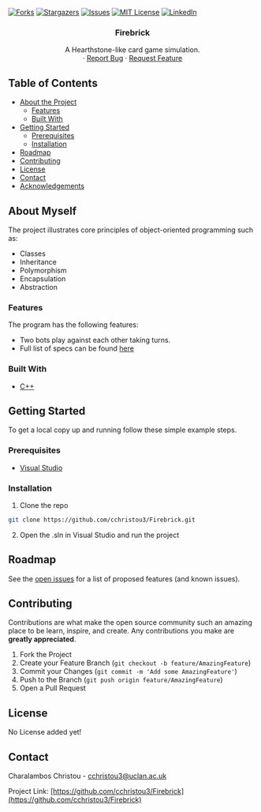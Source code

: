 <!-- PROJECT SHIELDS -->
<!--
*** I'm using markdown "reference style" links for readability.
*** Reference links are enclosed in brackets [ ] instead of parentheses ( ).
*** See the bottom of this document for the declaration of the reference variables
*** for contributors-url, forks-url, etc. This is an optional, concise syntax you may use.
*** https://www.markdownguide.org/basic-syntax/#reference-style-links
-->
[![Forks][forks-shield]][forks-url]
[![Stargazers][stars-shield]][stars-url]
[![Issues][issues-shield]][issues-url]
[![MIT License][license-shield]][license-url]
[![LinkedIn][linkedin-shield]][linkedin-url]



<!-- PROJECT LOGO -->
<p align="center">
  <h3 align="center">Firebrick</h3>

  <p align="center">
    A Hearthstone-like card game simulation.
    <br/>
    ·
    <a href="https://github.com/cchristou3/Firebrick/issues">Report Bug</a>
    ·
    <a href="https://github.com/cchristou3/Firebrick/issues">Request Feature</a>
  </p>
</p>



<!-- TABLE OF CONTENTS -->
## Table of Contents

* [About the Project](#about-the-project)
  * [Features](#features)
  * [Built With](#built-with)
* [Getting Started](#getting-started)
  * [Prerequisites](#prerequisites)
  * [Installation](#installation)
* [Roadmap](#roadmap)
* [Contributing](#contributing)
* [License](#license)
* [Contact](#contact)
* [Acknowledgements](#acknowledgements)



<!-- ABOUT THE PROJECT -->
## About Myself

The project illustrates core principles of object-oriented programming such as:
* Classes
* Inheritance
* Polymorphism
* Encapsulation
* Abstraction

### Features
The program has the following features:
* Two bots play against each other taking turns.
* Full list of specs can be found [here](https://github.com/cchristou3/Firebrick/blob/master/CO2402%20Assignment%202019-2020.doc)


### Built With
* [C++](https://www.cplusplus.com/reference/)

<!-- GETTING STARTED -->
## Getting Started
To get a local copy up and running follow these simple example steps.

### Prerequisites

* [Visual Studio](https://visualstudio.microsoft.com/)

### Installation

1. Clone the repo
```sh
git clone https://github.com/cchristou3/Firebrick.git
```
2. Open the .sln in Visual Studio and run the project



<!-- ROADMAP -->
## Roadmap

See the [open issues](https://github.com/cchristou3/Firebrick/issues) for a list of proposed features (and known issues).



<!-- CONTRIBUTING -->
## Contributing

Contributions are what make the open source community such an amazing place to be learn, inspire, and create. Any contributions you make are **greatly appreciated**.

1. Fork the Project
2. Create your Feature Branch (`git checkout -b feature/AmazingFeature`)
3. Commit your Changes (`git commit -m 'Add some AmazingFeature'`)
4. Push to the Branch (`git push origin feature/AmazingFeature`)
5. Open a Pull Request



<!-- LICENSE -->
## License

No License added yet!
<!-- Distributed under the MIT License. See `LICENSE` for more information. -->



<!-- CONTACT -->
## Contact

Charalambos Christou - cchristou3@uclan.ac.uk

Project Link: [https://github.com/cchristou3/Firebrick](https://github.com/cchristou3/Firebrick)


<!-- MARKDOWN LINKS & IMAGES -->
<!-- https://www.markdownguide.org/basic-syntax/#reference-style-links -->

[forks-shield]: https://img.shields.io/github/forks/cchristou3/Firebrick
[forks-url]: https://github.com/cchristou3/Firebrick/network/members

[stars-shield]: https://img.shields.io/github/stars/cchristou3/Firebrick
[stars-url]: https://github.com/cchristou3/Firebrick/stargazers

[issues-shield]: https://img.shields.io/github/issues/cchristou3/Firebrick
[issues-url]: https://github.com/cchristou3/Firebrick/issues

[license-shield]: https://img.shields.io/github/license/cchristou3/Firebrick
[license-url]: https://github.com/othneildrew/Best-README-Template/blob/master/LICENSE.txt

[linkedin-shield]: https://img.shields.io/badge/-LinkedIn-black.svg?style=flat-square&logo=linkedin&colorB=555
[linkedin-url]: https://www.linkedin.com/in/cchristou1998/
